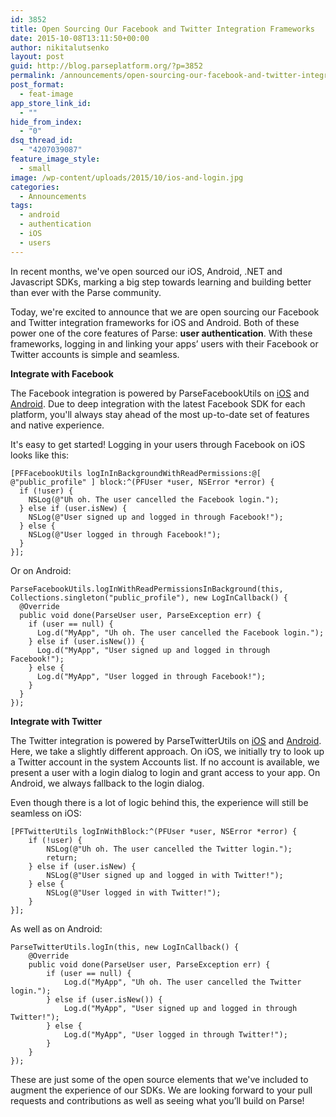 ```yaml
---
id: 3852
title: Open Sourcing Our Facebook and Twitter Integration Frameworks
date: 2015-10-08T13:11:50+00:00
author: nikitalutsenko
layout: post
guid: http://blog.parseplatform.org/?p=3852
permalink: /announcements/open-sourcing-our-facebook-and-twitter-integration-frameworks/
post_format:
  - feat-image
app_store_link_id:
  - ""
hide_from_index:
  - "0"
dsq_thread_id:
  - "4207039087"
feature_image_style:
  - small
image: /wp-content/uploads/2015/10/ios-and-login.jpg
categories:
  - Announcements
tags:
  - android
  - authentication
  - iOS
  - users
---
```

In recent months, we've open sourced our iOS, Android, .NET and Javascript SDKs, marking a big step towards learning and building better than ever with the Parse community.

Today, we're excited to announce that we are open sourcing our Facebook and Twitter integration frameworks for iOS and Android. Both of these power one of the core features of Parse: **user authentication**. With these frameworks, logging in and linking your apps’ users with their Facebook or Twitter accounts is simple and seamless.

**Integrate with Facebook**

The Facebook integration is powered by ParseFacebookUtils on <a href="https://github.com/ParsePlatform/ParseFacebookUtils-iOS" target="_blank">iOS</a> and <a href="https://github.com/ParsePlatform/ParseFacebookUtils-Android" target="_blank">Android</a>. Due to deep integration with the latest Facebook SDK for each platform, you'll always stay ahead of the most up-to-date set of features and native experience.

It's easy to get started! Logging in your users through Facebook on iOS looks like this:

<pre class="line-numbers"><code class="language-objectivec">[PFFacebookUtils logInInBackgroundWithReadPermissions:@[ @"public_profile" ] block:^(PFUser *user, NSError *error) {
  if (!user) {
    NSLog(@"Uh oh. The user cancelled the Facebook login.");
  } else if (user.isNew) {
    NSLog(@"User signed up and logged in through Facebook!");
  } else {
    NSLog(@"User logged in through Facebook!");
  }
}];</code></pre>

Or on Android:

<pre class="line-numbers"><code class="language-java">ParseFacebookUtils.logInWithReadPermissionsInBackground(this, Collections.singleton("public_profile"), new LogInCallback() {
  @Override
  public void done(ParseUser user, ParseException err) {
    if (user == null) {
      Log.d("MyApp", "Uh oh. The user cancelled the Facebook login.");
    } else if (user.isNew()) {
      Log.d("MyApp", "User signed up and logged in through Facebook!");
    } else {
      Log.d("MyApp", "User logged in through Facebook!");
    }
  }
});</code></pre>

**Integrate with Twitter**

The Twitter integration is powered by ParseTwitterUtils on <a href="https://github.com/ParsePlatform/ParseTwitterUtils-iOS" target="_blank">iOS</a> and <a href="https://github.com/ParsePlatform/ParseTwitterUtils-Android" target="_blank">Android</a>. Here, we take a slightly different approach. On iOS, we initially try to look up a Twitter account in the system Accounts list. If no account is available, we present a user with a login dialog to login and grant access to your app. On Android, we always fallback to the login dialog.

Even though there is a lot of logic behind this, the experience will still be seamless on iOS:

<pre class="line-numbers"><code class="language-objectivec">[PFTwitterUtils logInWithBlock:^(PFUser *user, NSError *error) {
    if (!user) {
        NSLog(@"Uh oh. The user cancelled the Twitter login.");
        return;
    } else if (user.isNew) {
        NSLog(@"User signed up and logged in with Twitter!");
    } else {
        NSLog(@"User logged in with Twitter!");
    }
}];</code></pre>

As well as on Android:

<pre class="line-numbers"><code class="language-java">ParseTwitterUtils.logIn(this, new LogInCallback() {
    @Override
    public void done(ParseUser user, ParseException err) {
        if (user == null) {
            Log.d("MyApp", "Uh oh. The user cancelled the Twitter login.");
        } else if (user.isNew()) {
            Log.d("MyApp", "User signed up and logged in through Twitter!");
        } else {
            Log.d("MyApp", "User logged in through Twitter!");
        }
    }
});</code></pre>

These are just some of the open source elements that we've included to augment the experience of our SDKs. We are looking forward to your pull requests and contributions as well as seeing what you’ll build on Parse!
